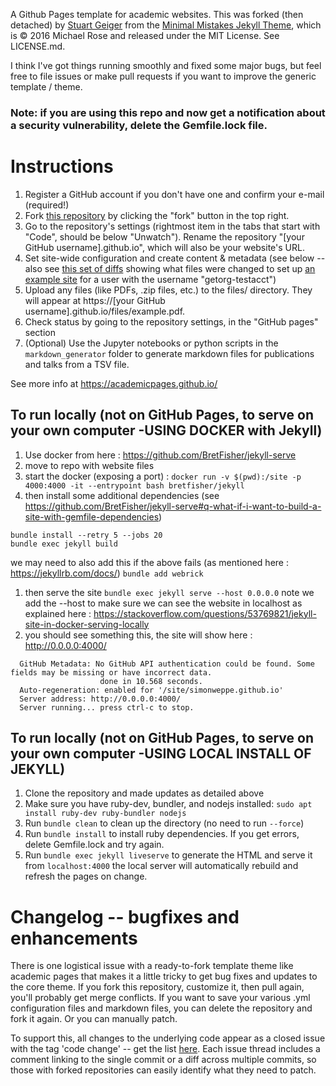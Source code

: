 A Github Pages template for academic websites. This was forked (then detached) by [Stuart Geiger](https://github.com/staeiou) from the [Minimal Mistakes Jekyll Theme](https://mmistakes.github.io/minimal-mistakes/), which is © 2016 Michael Rose and released under the MIT License. See LICENSE.md.

I think I've got things running smoothly and fixed some major bugs, but feel free to file issues or make pull requests if you want to improve the generic template / theme.

### Note: if you are using this repo and now get a notification about a security vulnerability, delete the Gemfile.lock file. 

# Instructions

1. Register a GitHub account if you don't have one and confirm your e-mail (required!)
1. Fork [this repository](https://github.com/academicpages/academicpages.github.io) by clicking the "fork" button in the top right. 
1. Go to the repository's settings (rightmost item in the tabs that start with "Code", should be below "Unwatch"). Rename the repository "[your GitHub username].github.io", which will also be your website's URL.
1. Set site-wide configuration and create content & metadata (see below -- also see [this set of diffs](http://archive.is/3TPas) showing what files were changed to set up [an example site](https://getorg-testacct.github.io) for a user with the username "getorg-testacct")
1. Upload any files (like PDFs, .zip files, etc.) to the files/ directory. They will appear at https://[your GitHub username].github.io/files/example.pdf.  
1. Check status by going to the repository settings, in the "GitHub pages" section
1. (Optional) Use the Jupyter notebooks or python scripts in the `markdown_generator` folder to generate markdown files for publications and talks from a TSV file.

See more info at https://academicpages.github.io/


## To run locally (not on GitHub Pages, to serve on your own computer -USING DOCKER with Jekyll)

1. Use docker from here : https://github.com/BretFisher/jekyll-serve
1. move to repo with website files
1. start the docker (exposing a port) : `docker run -v $(pwd):/site -p 4000:4000 -it --entrypoint bash bretfisher/jekyll`
1. then install some additional dependencies (see https://github.com/BretFisher/jekyll-serve#q-what-if-i-want-to-build-a-site-with-gemfile-dependencies)
```
bundle install --retry 5 --jobs 20
bundle exec jekyll build
```
we may need to also add this if the above fails (as mentioned here : https://jekyllrb.com/docs/)
`bundle add webrick`
1. then serve the site `bundle exec jekyll serve --host 0.0.0.0` note we add the --host to make sure we can see the website in localhost as explained here  : https://stackoverflow.com/questions/53769821/jekyll-site-in-docker-serving-locally
1. you should see something this, the site will show here : http://0.0.0.0:4000/
```
  GitHub Metadata: No GitHub API authentication could be found. Some fields may be missing or have incorrect data.
                    done in 10.568 seconds.
  Auto-regeneration: enabled for '/site/simonweppe.github.io'
  Server address: http://0.0.0.0:4000/
  Server running... press ctrl-c to stop.
```

## To run locally (not on GitHub Pages, to serve on your own computer -USING LOCAL INSTALL OF JEKYLL)

1. Clone the repository and made updates as detailed above
1. Make sure you have ruby-dev, bundler, and nodejs installed: `sudo apt install ruby-dev ruby-bundler nodejs`
1. Run `bundle clean` to clean up the directory (no need to run `--force`)
1. Run `bundle install` to install ruby dependencies. If you get errors, delete Gemfile.lock and try again.
1. Run `bundle exec jekyll liveserve` to generate the HTML and serve it from `localhost:4000` the local server will automatically rebuild and refresh the pages on change.

# Changelog -- bugfixes and enhancements

There is one logistical issue with a ready-to-fork template theme like academic pages that makes it a little tricky to get bug fixes and updates to the core theme. If you fork this repository, customize it, then pull again, you'll probably get merge conflicts. If you want to save your various .yml configuration files and markdown files, you can delete the repository and fork it again. Or you can manually patch. 

To support this, all changes to the underlying code appear as a closed issue with the tag 'code change' -- get the list [here](https://github.com/academicpages/academicpages.github.io/issues?q=is%3Aclosed%20is%3Aissue%20label%3A%22code%20change%22%20). Each issue thread includes a comment linking to the single commit or a diff across multiple commits, so those with forked repositories can easily identify what they need to patch.
